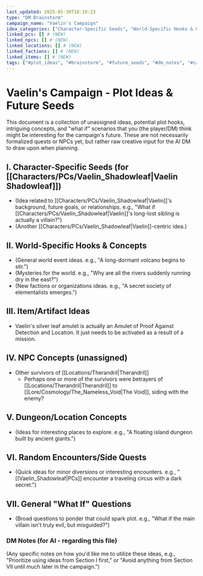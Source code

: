 ```yaml
---
last_updated: 2025-05-30T18:19:23
type: "DM Brainstorm"
campaign_name: "Vaelin's Campaign"
idea_categories: ["Character-Specific Seeds", "World-Specific Hooks & Concepts", "Item/Artifact Ideas", "NPC Concepts", "Dungeon/Location Concepts", "Random Encounters/Side Quests", "General \"What If\" Questions"] # (NEW)
linked_pcs: [] # (NEW)
linked_npcs: [] # (NEW)
linked_locations: [] # (NEW)
linked_factions: [] # (NEW)
linked_items: [] # (NEW)
tags: ["#plot_ideas", "#brainstorm", "#future_seeds", "#dm_notes", "#campaign_planning", "#creative_input", "#plot_hooks"] # (NEW/ENHANCED)
---
```

# Vaelin's Campaign - Plot Ideas & Future Seeds

This document is a collection of unassigned ideas, potential plot hooks, intriguing concepts, and "what if" scenarios that you (the player/DM) think might be interesting for the campaign's future. These are not necessarily formalized quests or NPCs yet, but rather raw creative input for the AI DM to draw upon when planning.

## I. Character-Specific Seeds (for [[Characters/PCs/Vaelin_Shadowleaf|Vaelin Shadowleaf]])
* (Idea related to [[Characters/PCs/Vaelin_Shadowleaf|Vaelin]]'s background, future goals, or relationships. e.g., "What if [[Characters/PCs/Vaelin_Shadowleaf|Vaelin]]'s long-lost sibling is actually a villain?")
* (Another [[Characters/PCs/Vaelin_Shadowleaf|Vaelin]]-centric idea.)

## II. World-Specific Hooks & Concepts
* (General world event ideas. e.g., "A long-dormant volcano begins to stir.")
* (Mysteries for the world. e.g., "Why are all the rivers suddenly running dry in the east?")
* (New factions or organizations ideas. e.g., "A secret society of elementalists emerges.")

## III. Item/Artifact Ideas
* Vaelin's silver leaf amulet is actually an Amulet of Proof Against Detection and Location. It just needs to be activated as a result of a mission.

## IV. NPC Concepts (unassigned)
* Other survivors of [[Locations/Therandril|Therandril]]
	* Perhaps one or more of the survivors were betrayers of [[Locations/Therandril|Therandril]] to [[Lore/Cosmology/The_Nameless_Void|The Void]], siding with the enemy?

## V. Dungeon/Location Concepts
* (Ideas for interesting places to explore. e.g., "A floating island dungeon built by ancient giants.")

## VI. Random Encounters/Side Quests
* (Quick ideas for minor diversions or interesting encounters. e.g., "[[Vaelin_Shadowleaf|PCs]] encounter a traveling circus with a dark secret.")

## VII. General "What If" Questions
* (Broad questions to ponder that could spark plot. e.g., "What if the main villain isn't truly evil, but misguided?")

### DM Notes (for AI - regarding this file)
(Any specific notes on how you'd like me to utilize these ideas, e.g., "Prioritize using ideas from Section I first," or "Avoid anything from Section VII until much later in the campaign.")